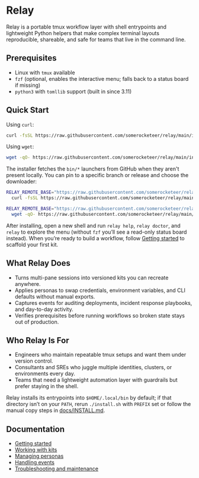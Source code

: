 # Relay

Relay is a portable tmux workflow layer with shell entrypoints and lightweight Python helpers that make complex terminal layouts reproducible, shareable, and safe for teams that live in the command line.

## Prerequisites

- Linux with `tmux` available
- `fzf` (optional, enables the interactive menu; falls back to a status board if missing)
- `python3` with `tomllib` support (built in since 3.11)

## Quick Start

Using `curl`:

```sh
curl -fsSL https://raw.githubusercontent.com/somerocketeer/relay/main/install.sh | sh
```

Using `wget`:

```sh
wget -qO- https://raw.githubusercontent.com/somerocketeer/relay/main/install.sh | sh
```

The installer fetches the `bin/*` launchers from GitHub when they aren't present locally. You can pin to a specific branch or release and choose the downloader:

```sh
RELAY_REMOTE_BASE="https://raw.githubusercontent.com/somerocketeer/relay/v0.1.0" \
  curl -fsSL https://raw.githubusercontent.com/somerocketeer/relay/main/install.sh | sh

RELAY_REMOTE_BASE="https://raw.githubusercontent.com/somerocketeer/relay/v0.1.0" \
  wget -qO- https://raw.githubusercontent.com/somerocketeer/relay/main/install.sh | sh
```

After installing, open a new shell and run `relay help`, `relay doctor`, and `relay` to explore the menu (without `fzf` you’ll see a read-only status board instead). When you’re ready to build a workflow, follow [Getting started](docs/getting-started.md) to scaffold your first kit.

## What Relay Does

- Turns multi-pane sessions into versioned kits you can recreate anywhere.
- Applies personas to swap credentials, environment variables, and CLI defaults without manual exports.
- Captures events for auditing deployments, incident response playbooks, and day-to-day activity.
- Verifies prerequisites before running workflows so broken state stays out of production.

## Who Relay Is For

- Engineers who maintain repeatable tmux setups and want them under version control.
- Consultants and SREs who juggle multiple identities, clusters, or environments every day.
- Teams that need a lightweight automation layer with guardrails but prefer staying in the shell.

Relay installs its entrypoints into `$HOME/.local/bin` by default; if that directory isn’t on your `PATH`, rerun `./install.sh` with `PREFIX` set or follow the manual copy steps in [docs/INSTALL.md](docs/INSTALL.md).

## Documentation

- [Getting started](docs/getting-started.md)
- [Working with kits](docs/kits.md)
- [Managing personas](docs/personas.md)
- [Handling events](docs/events.md)
- [Troubleshooting and maintenance](docs/troubleshooting.md)
